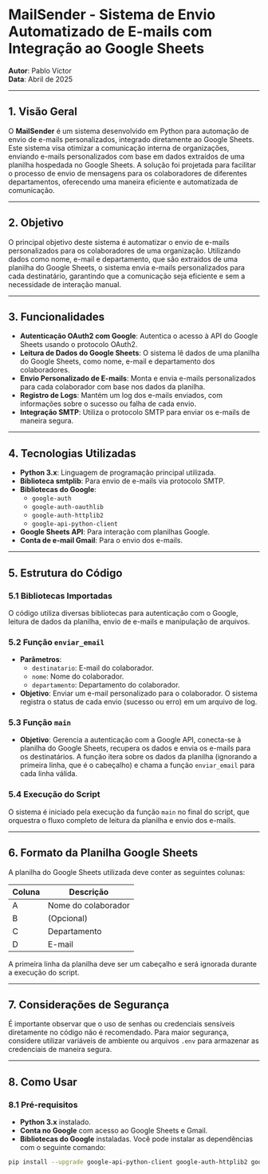 # MailSender - Sistema de Envio Automatizado de E-mails com Integração ao Google Sheets

**Autor**: Pablo Víctor  
**Data**: Abril de 2025

---

## 1. **Visão Geral**

O **MailSender** é um sistema desenvolvido em Python para automação de envio de e-mails personalizados, integrado diretamente ao Google Sheets. Este sistema visa otimizar a comunicação interna de organizações, enviando e-mails personalizados com base em dados extraídos de uma planilha hospedada no Google Sheets. A solução foi projetada para facilitar o processo de envio de mensagens para os colaboradores de diferentes departamentos, oferecendo uma maneira eficiente e automatizada de comunicação.

---

## 2. **Objetivo**

O principal objetivo deste sistema é automatizar o envio de e-mails personalizados para os colaboradores de uma organização. Utilizando dados como nome, e-mail e departamento, que são extraídos de uma planilha do Google Sheets, o sistema envia e-mails personalizados para cada destinatário, garantindo que a comunicação seja eficiente e sem a necessidade de interação manual.

---

## 3. **Funcionalidades**

- **Autenticação OAuth2 com Google**: Autentica o acesso à API do Google Sheets usando o protocolo OAuth2.
- **Leitura de Dados do Google Sheets**: O sistema lê dados de uma planilha do Google Sheets, como nome, e-mail e departamento dos colaboradores.
- **Envio Personalizado de E-mails**: Monta e envia e-mails personalizados para cada colaborador com base nos dados da planilha.
- **Registro de Logs**: Mantém um log dos e-mails enviados, com informações sobre o sucesso ou falha de cada envio.
- **Integração SMTP**: Utiliza o protocolo SMTP para enviar os e-mails de maneira segura.

---

## 4. **Tecnologias Utilizadas**

- **Python 3.x**: Linguagem de programação principal utilizada.
- **Biblioteca smtplib**: Para envio de e-mails via protocolo SMTP.
- **Bibliotecas do Google**:
  - `google-auth`
  - `google-auth-oauthlib`
  - `google-auth-httplib2`
  - `google-api-python-client`
- **Google Sheets API**: Para interação com planilhas Google.
- **Conta de e-mail Gmail**: Para o envio dos e-mails.

---

## 5. **Estrutura do Código**

### 5.1 **Bibliotecas Importadas**

O código utiliza diversas bibliotecas para autenticação com o Google, leitura de dados da planilha, envio de e-mails e manipulação de arquivos.

### 5.2 **Função `enviar_email`**

- **Parâmetros**:
  - `destinatario`: E-mail do colaborador.
  - `nome`: Nome do colaborador.
  - `departamento`: Departamento do colaborador.
- **Objetivo**: Enviar um e-mail personalizado para o colaborador. O sistema registra o status de cada envio (sucesso ou erro) em um arquivo de log.

### 5.3 **Função `main`**

- **Objetivo**: Gerencia a autenticação com a Google API, conecta-se à planilha do Google Sheets, recupera os dados e envia os e-mails para os destinatários. A função itera sobre os dados da planilha (ignorando a primeira linha, que é o cabeçalho) e chama a função `enviar_email` para cada linha válida.

### 5.4 **Execução do Script**

O sistema é iniciado pela execução da função `main` no final do script, que orquestra o fluxo completo de leitura da planilha e envio dos e-mails.

---

## 6. **Formato da Planilha Google Sheets**

A planilha do Google Sheets utilizada deve conter as seguintes colunas:

| Coluna | Descrição           |
|--------|---------------------|
| A      | Nome do colaborador |
| B      | (Opcional)          |
| C      | Departamento        |
| D      | E-mail              |

A primeira linha da planilha deve ser um cabeçalho e será ignorada durante a execução do script.

---

## 7. **Considerações de Segurança**

É importante observar que o uso de senhas ou credenciais sensíveis diretamente no código não é recomendado. Para maior segurança, considere utilizar variáveis de ambiente ou arquivos `.env` para armazenar as credenciais de maneira segura.

---

## 8. **Como Usar**

### 8.1 **Pré-requisitos**

- **Python 3.x** instalado.
- **Conta no Google** com acesso ao Google Sheets e Gmail.
- **Bibliotecas do Google** instaladas. Você pode instalar as dependências com o seguinte comando:

```bash
pip install --upgrade google-api-python-client google-auth-httplib2 google-auth-oauthlib
